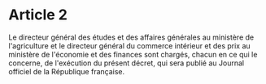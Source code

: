 # Article 2

Le directeur général des études et des affaires générales au ministère de l'agriculture et le directeur général du commerce intérieur et des prix au ministère de l'économie et des finances sont chargés, chacun en ce qui le concerne, de l'exécution du présent décret, qui sera publié au Journal officiel de la République française.
